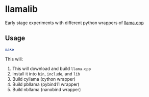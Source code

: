 # llamalib

Early stage experiments with different python wrappers of [llama.cpp](https://github.com/ggerganov/llama.cpp)

## Usage

```sh
make
```

This will:

1. This will download and build `llama.cpp`
2. Install it into `bin`, `include`, and `lib`
3. Build cyllama (cython wrapper)
4. Build pbllama (pybind11 wrapper)
5. Build nbllama (nanobind wrapper)

